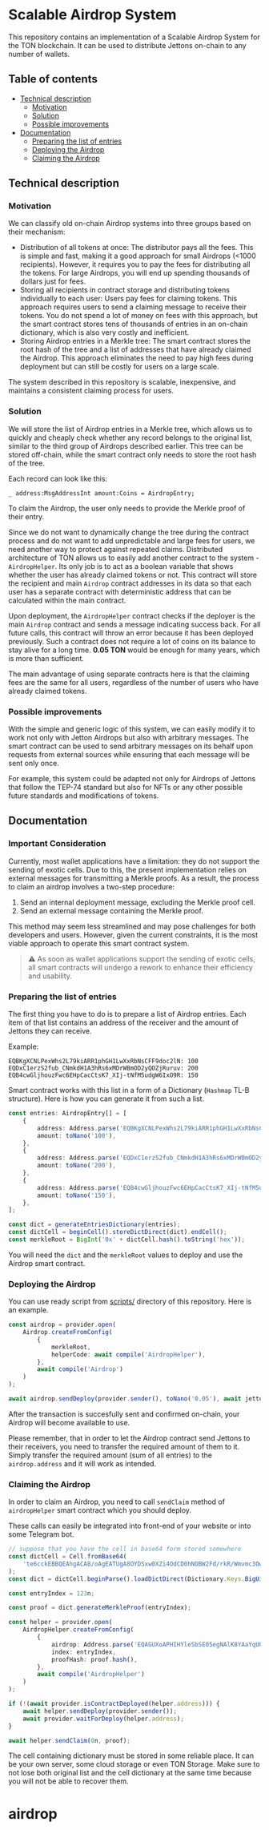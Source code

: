 # Scalable Airdrop System

This repository contains an implementation of a Scalable Airdrop System for the TON blockchain. It can be used to distribute Jettons on-chain to any number of wallets.

## Table of contents

-   [Technical description](#technical-description)
    -   [Motivation](#motivation)
    -   [Solution](#solution)
    -   [Possible improvements](#possible-improvements)
-   [Documentation](#documentation)
    -   [Preparing the list of entries](#preparing-the-list-of-entries)
    -   [Deploying the Airdrop](#deploying-the-airdrop)
    -   [Claiming the Airdrop](#claiming-the-airdrop)

## Technical description

### Motivation

We can classify old on-chain Airdrop systems into three groups based on their mechanism:

-   Distribution of all tokens at once: The distributor pays all the fees. This is simple and fast, making it a good approach for small Airdrops (<1000 recipients). However, it requires you to pay the fees for distributing all the tokens. For large Airdrops, you will end up spending thousands of dollars just for fees.
-   Storing all recipients in contract storage and distributing tokens individually to each user: Users pay fees for claiming tokens. This approach requires users to send a claiming message to receive their tokens. You do not spend a lot of money on fees with this approach, but the smart contract stores tens of thousands of entries in an on-chain dictionary, which is also very costly and inefficient.
-   Storing Airdrop entries in a Merkle tree: The smart contract stores the root hash of the tree and a list of addresses that have already claimed the Airdrop. This approach eliminates the need to pay high fees during deployment but can still be costly for users on a large scale.

The system described in this repository is scalable, inexpensive, and maintains a consistent claiming process for users.

### Solution

We will store the list of Airdrop entries in a Merkle tree, which allows us to quickly and cheaply check whether any record belongs to the original list, similar to the third group of Airdrops described earlier. This tree can be stored off-chain, while the smart contract only needs to store the root hash of the tree.

Each record can look like this:

```
_ address:MsgAddressInt amount:Coins = AirdropEntry;
```

To claim the Airdrop, the user only needs to provide the Merkle proof of their entry.

Since we do not want to dynamically change the tree during the contract process and do not want to add unpredictable and large fees for users, we need another way to protect against repeated claims. Distributed architecture of TON allows us to easily add another contract to the system - `AirdropHelper`. Its only job is to act as a boolean variable that shows whether the user has already claimed tokens or not. This contract will store the recipient and main `Airdrop` contract addresses in its data so that each user has a separate contract with deterministic address that can be calculated within the main contract.

Upon deployment, the `AirdropHelper` contract checks if the deployer is the main `Airdrop` contract and sends a message indicating success back. For all future calls, this contract will throw an error because it has been deployed previously. Such a contract does not require a lot of coins on its balance to stay alive for a long time. **0.05 TON** would be enough for many years, which is more than sufficient.

The main advantage of using separate contracts here is that the claiming fees are the same for all users, regardless of the number of users who have already claimed tokens.

### Possible improvements

With the simple and generic logic of this system, we can easily modify it to work not only with Jetton Airdrops but also with arbitrary messages. The smart contract can be used to send arbitrary messages on its behalf upon requests from external sources while ensuring that each message will be sent only once.

For example, this system could be adapted not only for Airdrops of Jettons that follow the TEP-74 standard but also for NFTs or any other possible future standards and modifications of tokens.

## Documentation

### Important Consideration

Currently, most wallet applications have a limitation: they do not support the sending of exotic cells. Due to this, the present implementation relies on external messages for transmitting a Merkle proofs. As a result, the process to claim an airdrop involves a two-step procedure:

1. Send an internal deployment message, excluding the Merkle proof cell.
2. Send an external message containing the Merkle proof.

This method may seem less streamlined and may pose challenges for both developers and users. However, given the current constraints, it is the most viable approach to operate this smart contract system.

> :warning: As soon as wallet applications support the sending of exotic cells, all smart contracts will undergo a rework to enhance their efficiency and usability.

### Preparing the list of entries

The first thing you have to do is to prepare a list of Airdrop entries. Each item of that list contains an address of the receiver and the amount of Jettons they can receive.

Example:

```
EQBKgXCNLPexWhs2L79kiARR1phGH1LwXxRbNsCFF9doc2lN: 100
EQDxC1erzS2fub_CNmkdH1A3hRs6xMDrWBmOD2yQOZjRuruv: 200
EQB4cwGljhouzFwc6EHpCacCtsK7_XIj-tNfM5udgW6IxO9R: 150
```

Smart contract works with this list in a form of a Dictionary (`Hashmap` TL-B structure). Here is how you can generate it from such a list.

```ts
const entries: AirdropEntry[] = [
    {
        address: Address.parse('EQBKgXCNLPexWhs2L79kiARR1phGH1LwXxRbNsCFF9doc2lN'),
        amount: toNano('100'),
    },
    {
        address: Address.parse('EQDxC1erzS2fub_CNmkdH1A3hRs6xMDrWBmOD2yQOZjRuruv'),
        amount: toNano('200'),
    },
    {
        address: Address.parse('EQB4cwGljhouzFwc6EHpCacCtsK7_XIj-tNfM5udgW6IxO9R'),
        amount: toNano('150'),
    },
];

const dict = generateEntriesDictionary(entries);
const dictCell = beginCell().storeDictDirect(dict).endCell();
const merkleRoot = BigInt('0x' + dictCell.hash().toString('hex'));
```

You will need the `dict` and the `merkleRoot` values to deploy and use the Airdrop smart contract.

### Deploying the Airdrop

You can use ready script from [scripts/](/scripts/deployAirdrop.ts) directory of this repository.
Here is an example.

```ts
const airdrop = provider.open(
    Airdrop.createFromConfig(
        {
            merkleRoot,
            helperCode: await compile('AirdropHelper'),
        },
        await compile('Airdrop')
    )
);

await airdrop.sendDeploy(provider.sender(), toNano('0.05'), await jettonMinter.getWalletAddressOf(airdrop.address));
```

After the transaction is succesfully sent and confirmed on-chain, your Airdrop will become available to use.

Please remember, that in order to let the Airdrop contract send Jettons to their receivers, you need to transfer the required amount of them to it.
Simply transfer the required amount (sum of all entries) to the `airdrop.address` and it will work as intended.

### Claiming the Airdrop

In order to claim an Airdrop, you need to call `sendClaim` method of `airdropHelper` smart contract which you should deploy.

These calls can easily be integrated into front-end of your website or into some Telegram bot.

```ts
// suppose that you have the cell in base64 form stored somewhere
const dictCell = Cell.fromBase64(
    'te6cckEBBQEAhgACA8/oAgEATUgA8OYDSxw0XZi4OdCD0hNOBW2Fd/rkR/Wmvmc3OwLdEYiLLQXgEAIBIAQDAE0gAkQn3LTRp9vn/K0TXJrWPCeEmrX7VdoMP2KoakM4TmSaO5rKAEAATSACVAuEaWe9itDZsX37JEAijrTCMPqXgvii2bYEKL67Q5odzWUAQC6Eo5U='
);
const dict = dictCell.beginParse().loadDictDirect(Dictionary.Keys.BigUint(256), airdropEntryValue);

const entryIndex = 123n;

const proof = dict.generateMerkleProof(entryIndex);

const helper = provider.open(
    AirdropHelper.createFromConfig(
        {
            airdrop: Address.parse('EQAGUXoAPHIHYleSbSE05egNAlK8YAaYqUQsMho709gMBXU2'),
            index: entryIndex,
            proofHash: proof.hash(),
        },
        await compile('AirdropHelper')
    )
);

if (!(await provider.isContractDeployed(helper.address))) {
    await helper.sendDeploy(provider.sender());
    await provider.waitForDeploy(helper.address);
}

await helper.sendClaim(0n, proof);
```

The cell containing dictionary must be stored in some reliable place. It can be your own server, some cloud storage or even TON Storage.
Make sure to not lose both original list and the cell dictionary at the same time because you will not be able to recover them.
# airdrop

